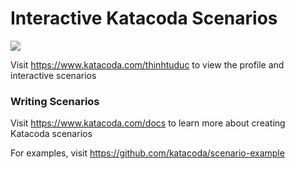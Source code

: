 # Interactive Katacoda Scenarios

[![](http://shields.katacoda.com/katacoda/thinhtuduc/count.svg)](https://www.katacoda.com/thinhtuduc "Get your profile on Katacoda.com")

Visit https://www.katacoda.com/thinhtuduc to view the profile and interactive scenarios

### Writing Scenarios
Visit https://www.katacoda.com/docs to learn more about creating Katacoda scenarios

For examples, visit https://github.com/katacoda/scenario-example
